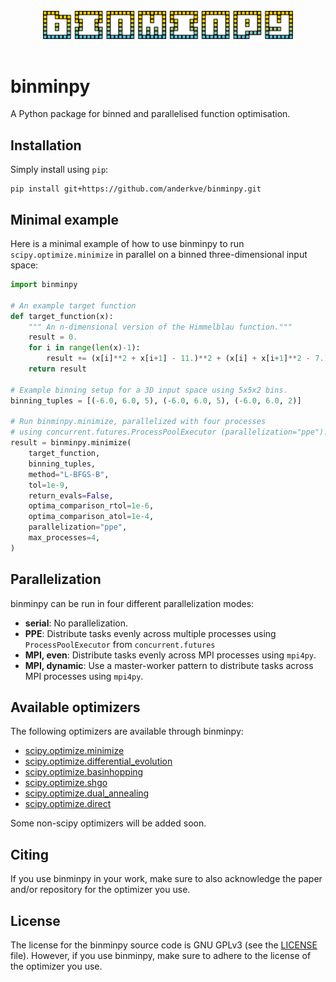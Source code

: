<br>
<div align="center">
<img src="logo.png" width="400"/>
</div>
<br>

# binminpy

A Python package for binned and parallelised function optimisation.


## Installation

Simply install using `pip`:

```terminal
pip install git+https://github.com/anderkve/binminpy.git
```

## Minimal example

Here is a minimal example of how to use binminpy to run `scipy.optimize.minimize` in parallel on a binned three-dimensional input space:

```python
import binminpy

# An example target function
def target_function(x):
    """ An n-dimensional version of the Himmelblau function."""
    result = 0.
    for i in range(len(x)-1):
        result += (x[i]**2 + x[i+1] - 11.)**2 + (x[i] + x[i+1]**2 - 7.)**2
    return result

# Example binning setup for a 3D input space using 5x5x2 bins.
binning_tuples = [(-6.0, 6.0, 5), (-6.0, 6.0, 5), (-6.0, 6.0, 2)]

# Run binminpy.minimize, parallelized with four processes
# using concurrent.futures.ProcessPoolExecutor (parallelization="ppe").
result = binminpy.minimize(
    target_function, 
    binning_tuples, 
    method="L-BFGS-B",
    tol=1e-9,
    return_evals=False,
    optima_comparison_rtol=1e-6, 
    optima_comparison_atol=1e-4,
    parallelization="ppe",
    max_processes=4,
)
```

## Parallelization

binminpy can be run in four different parallelization modes:

- **serial**: No parallelization.
- **PPE**: Distribute tasks evenly across multiple processes using `ProcessPoolExecutor` from `concurrent.futures`
- **MPI, even**: Distribute tasks evenly across MPI processes using `mpi4py`.
- **MPI, dynamic**: Use a master-worker pattern to distribute tasks across MPI processes using `mpi4py`.

## Available optimizers

The following optimizers are available through binminpy:

- [scipy.optimize.minimize](https://docs.scipy.org/doc/scipy/reference/generated/scipy.optimize.minimize.html#scipy.optimize.minimize)
- [scipy.optimize.differential_evolution](https://docs.scipy.org/doc/scipy/reference/generated/scipy.optimize.differential_evolution.html#scipy.optimize.differential_evolution)
- [scipy.optimize.basinhopping](https://docs.scipy.org/doc/scipy/reference/generated/scipy.optimize.basinhopping.html#scipy.optimize.basinhopping)
- [scipy.optimize.shgo](https://docs.scipy.org/doc/scipy/reference/generated/scipy.optimize.shgo.html#scipy.optimize.shgo)
- [scipy.optimize.dual_annealing](https://docs.scipy.org/doc/scipy/reference/generated/scipy.optimize.dual_annealing.html#scipy.optimize.dual_annealing)
- [scipy.optimize.direct](https://docs.scipy.org/doc/scipy/reference/generated/scipy.optimize.direct.html#scipy.optimize.direct)

Some non-scipy optimizers will be added soon.


## Citing

If you use binminpy in your work, make sure to also acknowledge the paper and/or repository for the optimizer you use.


## License

The license for the binminpy source code is GNU GPLv3 (see the [LICENSE](./LICENSE) file). However, if you use binminpy, make sure to adhere to the license of the optimizer you use.

